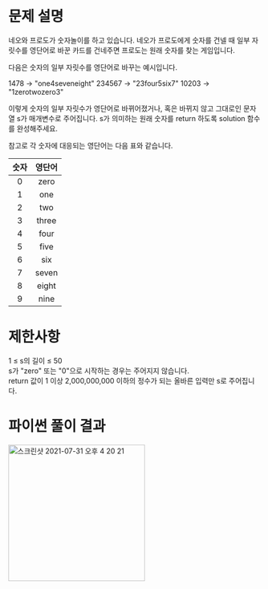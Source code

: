 # 문제 설명
네오와 프로도가 숫자놀이를 하고 있습니다. 네오가 프로도에게 숫자를 건넬 때 일부 자릿수를 영단어로 바꾼 카드를 건네주면 프로도는 원래 숫자를 찾는 게임입니다.

다음은 숫자의 일부 자릿수를 영단어로 바꾸는 예시입니다.

1478 → "one4seveneight"
234567 → "23four5six7"
10203 → "1zerotwozero3"

이렇게 숫자의 일부 자릿수가 영단어로 바뀌어졌거나, 혹은 바뀌지 않고 그대로인 문자열 s가 매개변수로 주어집니다. s가 의미하는 원래 숫자를 return 하도록 solution 함수를 완성해주세요.

참고로 각 숫자에 대응되는 영단어는 다음 표와 같습니다.

|숫자|영단어|
|:--:|:--:|
|0|zero|
|1|one|
|2|two|
|3|three|
|4|four|
|5|five|
|6|six|
|7|seven|
|8|eight|
|9|nine|

# 제한사항
1 ≤ s의 길이 ≤ 50<br/>
s가 "zero" 또는 "0"으로 시작하는 경우는 주어지지 않습니다.<br/>
return 값이 1 이상 2,000,000,000 이하의 정수가 되는 올바른 입력만 s로 주어집니다.<br/>

# 파이썬 풀이 결과
<img width="272" alt="스크린샷 2021-07-31 오후 4 20 21" src="https://user-images.githubusercontent.com/42399580/127732271-c894dc7b-5f6e-4063-bec1-1b279cb15180.png">
